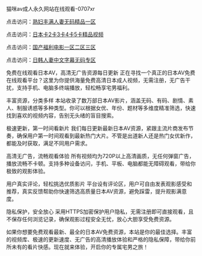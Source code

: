 猫咪av成人永久网站在线观看-0707xr


点击访问：<a href="https://bered.pages.dev/">熟妇丰满人妻无码精品一区</a>

点击访问：<a href="https://rtj-3zo.pages.dev/">日本卡2卡3卡4卡5卡精品视频</a>

点击访问：<a href="https://tfda.pages.dev/">国产福利电影一区二区三区</a>

点击访问：<a href="https://bsdf-5f5.pages.dev/">日韩人妻中文字幕无码专区</a>


免费在线观看日本AV，高清无广告资源每日更新
正在寻找一个真正的日本AV免费在线观看平台？这里为你提供海量免费高清日本成人视频，无需注册，无广告干扰，支持手机、电脑多终端播放，轻松畅享宅男福利。

丰富资源，分类多样
本站收录了数万部日本AV影片，涵盖无码、有码、剧情、素人、制服诱惑等多种类型。你可以根据女优、年份、题材等多维度精准筛选，快速找到喜欢的视频内容，告别无头绪的盲目搜索。

极速更新，第一时间看新片
我们每日更新最新日本AV资源，紧跟主流片商发布节奏，确保用户第一时间观看到最新热门大片。不管是出道新人还是热门女优新作，都能及时获取，满足不同用户需求。

高清无广告，流畅观看体验
所有视频均为720P以上高清画质，无任何弹窗广告，播放流畅不卡顿。支持多种设备访问，手机、平板、电脑都能无障碍观看，带给你极致的观影体验。

用户真实评论，轻松挑选优质影片
平台设有评论区，用户可自由发表观影感受和推荐，真实反馈帮助你快速筛选高质量日本AV资源，避免踩雷，提升观影满意度。

隐私保护，安全放心
采用HTTPS加密保护用户隐私，无需注册即可直接观看，且不保存任何浏览记录，确保观影过程安全无忧，放心大胆享受免费资源。

如果你想要免费观看最新、最全的日本AV免费资源，本站是你的最佳选择。丰富的视频库、极速的更新速度、无广告的高清播放体验和严格的隐私保障，带给你前所未有的看片快感。现在就来体验，开启你的专属宅男之旅！


<span style="display:none;">[Canonical link]( https://github.com/832xduan/78605 ）</span>
